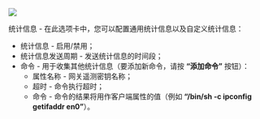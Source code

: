 ![](/images/gateway/dashboard/gateway-dashboard-statistics-conf.png)

统计信息 - 在此选项卡中，您可以配置通用统计信息以及自定义统计信息：
- 统计信息 - 启用/禁用；
- 统计信息发送周期 - 发送统计信息的时间段；
- 命令 - 用于收集其他统计信息（要添加新命令，请按 **“添加命令”** 按钮）：
  - 属性名称 - 网关遥测密钥名称；
  - 超时 - 命令执行超时；
  - 命令 - 命令的结果将用作客户端属性的值（例如 **“/bin/sh -c ipconfig getifaddr en0”**）。